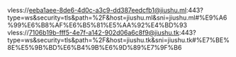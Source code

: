vless://eeba1aee-8de6-4d0c-a3c9-dd387eedcfb1@jiushu.ml:443?type=ws&security=tls&path=%2F&host=jiushu.ml&sni=jiushu.ml#%E9%A6%99%E6%B8%AF%E6%B5%81%E5%AA%92%E4%BD%93
vless://7106b19b-fff5-4e7f-a142-902d06a6c8f9@jiushu.tk:443?type=ws&security=tls&path=%2F&host=jiushu.tk&sni=jiushu.tk#%E7%BE%8E%E5%9B%BD%E6%B4%9B%E6%9D%89%E7%9F%B6
